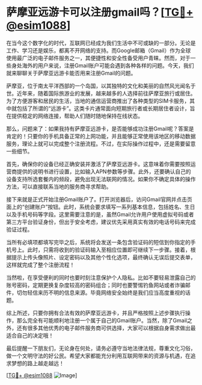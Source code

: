 # 萨摩亚远游卡可以注册gmail吗？[[TG💪+ @esim1088](https://t.me/s/esim1088)]

在当今这个数字化的时代，互联网已经成为我们生活中不可或缺的一部分。无论是工作、学习还是娱乐，都离不开网络的支持。而Google邮箱（Gmail）作为全球使用最广泛的电子邮件服务之一，其便捷性和安全性备受用户青睐。然而，对于一些身处海外的用户来说，注册Gmail账户可能会遇到各种各样的问题。今天，我们就来聊聊关于萨摩亚远游卡能否用来注册Gmail的问题。

萨摩亚，位于南太平洋西部的一个岛国，以其独特的文化和美丽的自然风光闻名于世。近年来，随着国际旅游业的发展，越来越多的人选择前往萨摩亚旅行或居住。为了方便游客和居民的生活，当地的通信运营商推出了各种类型的SIM卡服务，其中就包括了所谓的“远游卡”。这类卡片通常面向短期旅行者或长期居住者设计，旨在提供稳定的网络连接，帮助人们随时随地保持在线状态。

那么，问题来了：如果我持有萨摩亚远游卡，是否能够成功注册Gmail呢？答案是肯定的！只要你的手机具备正常的上网功能，并且能够正常使用该地区的移动数据服务，理论上就可以完成整个注册流程。不过，在实际操作过程中，还是需要留意一些细节。

首先，确保你的设备已经正确安装并激活了萨摩亚远游卡。这意味着你需要按照运营商提供的说明书进行设置，比如输入APN参数等步骤。此外，还要确认自己的设备支持所选套餐内的频段，避免出现无法联网的情况。如果你不确定具体的操作方法，可以直接联系当地的服务商寻求帮助。

接下来就是正式开始注册Gmail账户了。打开浏览器后，访问Gmail官网并点击页面上的“创建账户”按钮。此时，系统会要求填写一系列基本信息，包括姓名、生日以及手机号码等字段。这里需要注意的是，虽然Gmail允许用户使用虚拟号码或者第三方平台验证身份，但出于安全考虑，建议优先采用真实有效的电话号码来完成验证过程。

当所有必填项都填写完毕之后，系统将会发送一条包含验证码的短信到你指定的手机号上。此时，只需将收到的验证码输入至相应位置即可继续下一步骤。接着，根据提示上传头像照片、设定密码以及其他个性化选项，最终确认无误后提交表单，这样就完成了整个注册流程！

当然啦，在享受便利的同时也要时刻注意保护个人隐私。比如不要轻易泄露自己的账号密码，定期更换复杂度较高的密码组合；同时也要警惕钓鱼网站或者诈骗邮件，切勿轻信来历不明的信息来源。毕竟网络安全始终是我们应当高度重视的话题。

综上所述，只要你拥有合法有效的萨摩亚远游卡，并且严格按照上述步骤执行操作，那么完全有可能顺利地注册一个属于自己的Gmail账户。当然，除了Gmail之外，还有很多其他优秀的电子邮件服务商可供选择，大家可以根据自身需求做出最适合自己的决定哦！

最后提醒一下朋友们，无论身在何处，请务必遵守当地法律法规，尊重文化习俗，做一个文明守法的好公民。希望大家都能充分利用互联网带来的资源与机遇，在追求梦想的路上越走越远！

[[TG💪+ @esim1088](https://t.me/s/esim1088) ![Image](https://i.postimg.cc/4NQfJmqS/Snipaste-2025-05-13-00-14-12.png)]